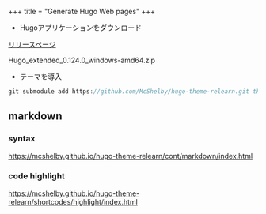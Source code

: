 +++
title = "Generate Hugo Web pages"
+++

 - Hugoアプリケーションをダウンロード

[リリースページ](https://github.com/gohugoio/hugo/releases)

Hugo_extended_0.124.0_windows-amd64.zip

 - テーマを導入
```cs
git submodule add https://github.com/McShelby/hugo-theme-relearn.git themes/relearn
```

## markdown
### syntax
https://mcshelby.github.io/hugo-theme-relearn/cont/markdown/index.html

### code highlight
https://mcshelby.github.io/hugo-theme-relearn/shortcodes/highlight/index.html